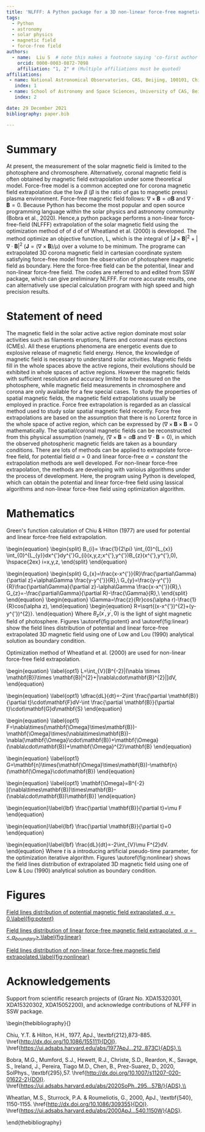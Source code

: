 ```yaml
---
title: 'NLFFF: A Python package for a 3D non-linear force-free magnetic field extrapolation in cartesian coordinate system'
tags:
  - Python
  - astronomy
  - solar physics
  - magnetic field
  - force-free field
authors:
  - name:  Liu S  # note this makes a footnote saying 'co-first author'
    orcid: 0000-0003-0872-7098
    affiliation: "1, 2" # (Multiple affiliations must be quoted)
affiliations:
 - name: National Astronomical Observatories, CAS, Beijing, 100101, China
   index: 1
 - name: School of Astronomy and Space Sciences, University of CAS, Beijing, 100101, China
   index: 2

date: 29 December 2021
bibliography: paper.bib

---
```


# Summary
At present, the measurement of the solar magnetic field is limited to the photosphere and chromosphere.
Alternatively, coronal magnetic field is often obtained by magnetic field extrapolation under 
some theoretical model. Force-free model is a common accepted one for corona magnetic field 
extrapolation due the low $\beta$ ($\beta$ is the ratio of gas to magnetic press) plasma environment. 
Force-free magnetic field follows:  $\nabla\times\textbf{B}=\alpha\textbf{B}$ and $\nabla\cdot\textbf{B}=0$.
Because Python has become the most popular and open source programming language within
the solar physics and astronomy community (Bobra et al., 2020).
Hence,a python package performs a non-linear force-free-field (NLFFF) extrapolation of the solar magnetic field using the
optimization method of of d of of Wheatland et al. (2000) is developed. The method optimize an objective function, L,
which is the integral of $|\textbf{J}\times\textbf{B}|^2+|\nabla\cdot\textbf{B}|^2$ ($\textbf{J}=(\nabla\times\textbf{B})/\mu$) over a volume to be minimum. The programe can extrapolated 3D corona magnetic field in cartesian coordinate system satisfying force-free model from the observation of photosphere magnetic field as boundary. Here the force-free field can be the potential, linear and non-linear force-free field.
The codes are referred to and edited from SSW package, which can give preliminary NLFFF. For more accurate results, one can alternatively use special calculation program with high speed and high precision results.

# Statement of need
The magnetic field in the solar active active region dominate most solar activities such as filaments eruptions, flares and coronal mass ejections (CMEs). All these eruptions phenomena are energetic events due to explosive release of magnetic field energy. Hence,
the knowledge of magnetic field is necessary to understand solar activities. Magnetic fields fill in the whole spaces above the active regions, their evolutions should be exhibited in whole spaces of active regions. However the magnetic fields with sufficient resolution and accuracy limited to be measured on the photosphere, while magnetic field measurements in chromosphere and corona are only available for a few special cases. To study the properties of spatial magnetic fields, the magnetic field extrapolations usually be employed in practice. Force free extrapolation is regarded as an classical method used to study solar spatial magnetic field
recently. Force free extrapolations are based on the assumption that there is no Lorentz force in the whole space of active region,
which can be expressed by $(\nabla\times\textbf{B}\times\textbf{B} = 0$ mathematically. The spatial/coronal magnetic fields can be reconstructed from this physical assumption (namely, $(\nabla\times\textbf{B}=\alpha\textbf{B}$ and $\nabla\cdot\textbf{B} = 0$), in which the observed photospheric magnetic fields are taken as a boundary conditions. There are lots of methods can be applied to extrapolate force-free field, for potential field $\alpha=0$ and linear force-free $\alpha=constant$ the extrapolation methods are well developed. For non-linear force-free extrapolation, the methods are developing with varioius algorithms under the process of development. Here, the program using Python is developed, which can obtain the potential and linear force-free field using lassical algorithms and non-linear force-free field using optimization algorithm.

# Mathematics
Green's function calculation of Chiu \& Hilton (1977) are used for potential 
and linear force-free field extrapolation.

\begin{equation}
\begin{split}
B_{i}= \frac{1}{2\pi}  \int_{0}^{L_{x}}
\int_{0}^{L_{y}}dx^{'}dy^{'}G_{i}(x,y,z;x^{'},y^{'})B_{z}(x^{'},y^{'},0),
\hspace{2ex} i=x,y,z,
\end{split}
\end{equation}

\begin{equation}
\begin{split}
G_{x}=\frac{x-x^{'}}{R}\frac{\partial\Gamma}{\partial z}+\alpha\Gamma \frac{y-y^{'}}{R},\\
G_{y}=\frac{y-y^{'}}{R}\frac{\partial\Gamma}{\partial z}-\alpha\Gamma \frac{x-x^{'}}{R},\\
G_{z}=-\frac{\partial\Gamma}{\partial R}-\frac{\Gamma}{R},\\
\end{split}
\end{equation}
\begin{equation} \Gamma=\frac{z}{Rr}cos(\alpha
r)-\frac{1}{R}cos(\alpha z),
\end{equation}
\begin{equation}
R=\sqrt{(x-x^{'})^{2}+(y-y^{'})^{2}}.
\end{equation}
Where $B_{z}(x^{'},y^{'},0)$ is the light of sight magnetic field of photosphere. 
Figures \autoref{fig:potent}  and \autoref{fig:linear}  show the field lines distribution of potential and linear force-free extrapolated 3D magnetic field using one of Low and Lou (1990) analytical solution as boundary condition.

Optimization method of Wheatland et al. (2000) are used for non-linear force-free field extrapolation.

 \begin{equation}
 \label{opt1}
 L=\int_{V}[B^{-2}|(\nabla \times \mathbf{B})\times \mathbf{B}|^{2}+|\nabla\cdot\mathbf{B}^{2}|]dV,
\end{equation}

 \begin{equation}
 \label{opt1}
 \dfrac{dL}{dt}=-2\int \frac{\partial \mathbf{B}}{\partial t}\cdot\mathbf{F}dV-\int \frac{\partial \mathbf{B}}{\partial t}\cdot\mathbf{G}d\mathbf{S}
\end{equation}

 \begin{equation}
 \label{opt1}
F=\nabla\times(\mathbf{\Omega}\times\mathbf{B})-\mathbf{\Omega}\times(\nabla\times\mathbf{B})-\nabla(\mathbf{\Omega}\cdot\mathbf{B})+\mathbf{\Omega}(\nabla\cdot\mathbf{B})+\mathbf{\Omega}^{2}\mathbf{B}
\end{equation}

 \begin{equation}
 \label{opt1}
G=\mathbf{n}\times(\mathbf{\Omega}\times\mathbf{B})-\mathbf{n}(\mathbf{\Omega}\cdot\mathbf{B})
\end{equation}


 \begin{equation}
 \label{opt1}
\mathbf{\Omega}=B^{-2}[(\nabla\times\mathbf{B})\times\mathbf{B}-(\nabla\cdot\mathbf{B})\mathbf{B}]
\end{equation}


\begin{equation}\label{lbf}
 \frac{\partial \mathbf{B}}{\partial t}=\mu F
\end{equation}


\begin{equation}\label{lbf}
 \frac{\partial \mathbf{B}}{\partial t}=0
\end{equation}

\begin{equation}\label{lbf}
 \frac{dL}{dt}=-2\int_{V}\mu F^{2}dV.
\end{equation}
Where $t$ is a introducing artificial pseudo-time parameter, for the optimization iterative algorithm.
Figures \autoref{fig:nonlinear} shows the field lines distribution of extrapolated 3D magnetic field using one of Low \& Lou (1990) analytical solution as boundary condition.



# Figures

[Field lines distribution of potential magnetic field extrapolated, $\alpha=0$.\label{fig:potent}](potent.eps)

[Field lines distribution of linear force-free magnetic field extrapolated, $\alpha=<\alpha_{boundary}>$.\label{fig:linear}](linear.eps)

[Field lines distribution of non-linear force-free magnetic field extrapolated.\label{fig:nonlinear}](nonlinear.eps)




# Acknowledgements
Support from scientific research projects of (Grant No. XDA15320301, XDA15320302, XDA15052200),
 and acknowledge contributions of NLFFF in SSW package.


\begin{thebibliography}{}


Chiu, Y.T. \& Hilton, H.H., 1977, ApJ., \textbf{212},873-885.
\href{http://dx.doi.org/10.1086/155111}{DOI}.
\href{https://ui.adsabs.harvard.edu/abs/1977ApJ...212..873C}{ADS}.\\


Bobra, M.G., Mumford, S.J., Hewett, R.J., Christe, S.D., Reardon, K., Savage, S., Ireland, J., Pereira, Tiago M.D., Chen, B., Prez-Suarez, D., 2020, SolPhys., \textbf{295},57.
\href{http://dx.doi.org/10.1007/s11207-020-01622-2}{DOI}.
\href{https://ui.adsabs.harvard.edu/abs/2020SoPh..295...57B/}{ADS}.\\




Wheatlan, M.S., Sturrock, P.A. \& Roumeliotis, G.,
2000, ApJ., \textbf{540}, 1150-1155.
\href{http://dx.doi.org/10.1086/309355}{DOI}.
\href{https://ui.adsabs.harvard.edu/abs/2000ApJ...540.1150W}{ADS}.



\end{thebibliography}

